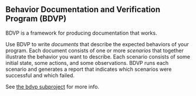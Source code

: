 ## Behavior Documentation and Verification Program (BDVP)

BDVP is a framework for producing documentation that works. 

Use BDVP to write *documents* that describe the expected behaviors of your program. 
Each document consists of one or more *scenarios* that together illustrate the behavior
you want to describe. Each scenario consists of some initial state, some actions, and
some observations. BDVP runs each scenario and generates a report that indicates which
scenarios were successful and which failed.

See [the bdvp subproject](./packages/bdvp) for more info.